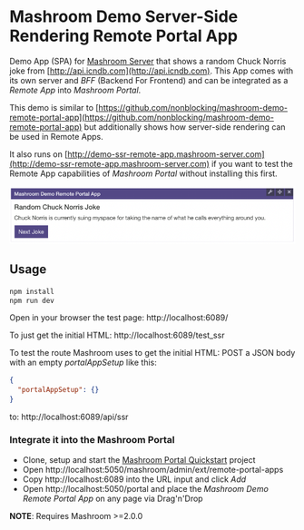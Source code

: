 
# Mashroom Demo Server-Side Rendering Remote Portal App

Demo App (SPA) for [Mashroom Server](https://www.mashroom-server.com) that shows a random Chuck Norris joke from
[http://api.icndb.com](http://api.icndb.com).
This App comes with its own server and *BFF* (Backend For Frontend) and can be integrated as a *Remote App*
into *Mashroom Portal*.

This demo is similar to [https://github.com/nonblocking/mashroom-demo-remote-portal-app](https://github.com/nonblocking/mashroom-demo-remote-portal-app)
but additionally shows how server-side rendering can be used in Remote Apps.

It also runs on [http://demo-ssr-remote-app.mashroom-server.com](http://demo-ssr-remote-app.mashroom-server.com)
if you want to test the Remote App capabilities of _Mashroom Portal_ without installing this first.

![Screenshot](screenshot.png)

## Usage

    npm install
    npm run dev

Open in your browser the test page: http://localhost:6089/

To just get the initial HTML: http://localhost:6089/test_ssr

To test the route Mashroom uses to get the initial HTML:
POST a JSON body with an empty *portalAppSetup* like this:

```json
{
  "portalAppSetup": {}
}
```

to: http://localhost:6089/api/ssr

### Integrate it into the Mashroom Portal

 * Clone, setup and start the [Mashroom Portal Quickstart](https://github.com/nonblocking/mashroom-portal-quickstart) project
 * Open http://localhost:5050/mashroom/admin/ext/remote-portal-apps
 * Copy http://localhost:6089 into the URL input and click _Add_
 * Open http://localhost:5050/portal and place the _Mashroom Demo Remote Portal App_ on any page via Drag'n'Drop

**NOTE**: Requires Mashroom >=2.0.0
